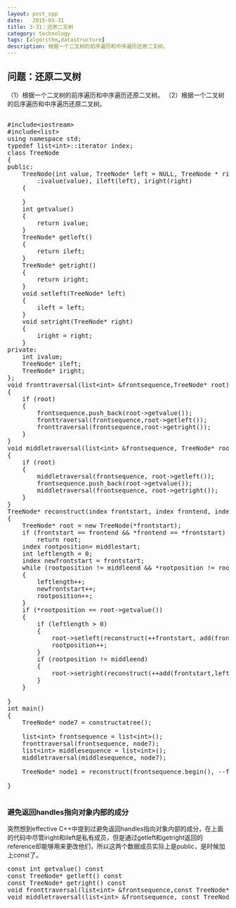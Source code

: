 ```yaml
---
layout: post_cpp
date:   2015-03-31
title: 3-31：还原二叉树
category: technology
tags: [algorithm,datastructure]
description: 根据一个二叉树的前序遍历和中序遍历还原二叉树。
---
```


## 问题：还原二叉树

（1）根据一个二叉树的前序遍历和中序遍历还原二叉树。
（2）根据一个二叉树的后序遍历和中序遍历还原二叉树。<!-- more -->

<pre class="brush: cpp">

#include&lt;iostream>
#include&lt;list>
using namespace std;
typedef list&lt;int>::iterator index;
class TreeNode
{
public:
	TreeNode(int value, TreeNode* left = NULL, TreeNode * right = NULL)
		:ivalue(value), ileft(left), iright(right)
	{

	}
	int getvalue()
	{
		return ivalue;
	}
	TreeNode* getleft()
	{
		return ileft;
	}
	TreeNode* getright()
	{
		return iright;
	}
	void setleft(TreeNode* left)
	{
		ileft = left;
	}
	void setright(TreeNode* right)
	{
		iright = right;
	}
private:
	int ivalue;
	TreeNode* ileft;
	TreeNode* iright;
};
void fronttraversal(list&lt;int> &frontsequence,TreeNode* root)
{
	if (root)
	{
		frontsequence.push_back(root->getvalue());
		fronttraversal(frontsequence,root->getleft());
		fronttraversal(frontsequence,root->getright());
	}	
}
void middletraversal(list&lt;int> &frontsequence, TreeNode* root)
{
	if (root)
	{
		middletraversal(frontsequence, root->getleft());
		frontsequence.push_back(root->getvalue());
		middletraversal(frontsequence, root->getright());
	}
}
TreeNode* reconstruct(index frontstart, index frontend, index middlestart, index middleend)
{
	TreeNode* root = new TreeNode(*frontstart);
	if (frontstart == frontend && *frontend == *frontstart)
		return root;
	index rootposition= middlestart;
	int leftlength = 0;
	index newfrontstart = frontstart;
	while (rootposition != middleend && *rootposition != root->getvalue())
	{
		leftlength++;
		newfrontstart++;
		rootposition++;
	}
	if (*rootposition == root->getvalue())
	{
		if (leftlength > 0)
		{
			root->setleft(reconstruct(++frontstart, add(frontstart,leftlength), middlestart, --rootposition));
			rootposition++;
		}
		if (rootposition != middleend)
		{
			root->setright(reconstruct(++add(frontstart,leftlength), frontend, ++rootposition, middleend));
		}
	}

}
int main()
{
	TreeNode* node7 = constructatree();
	
	list&lt;int> frontsequence = list&lt;int>();
	fronttraversal(frontsequence, node7);
	list&lt;int> middlesequence = list&lt;int>();
	middletraversal(middlesequence, node7);
	
	TreeNode* node1 = reconstruct(frontsequence.begin(), --frontsequence.end(), middlesequence.begin(), --middlesequence.end());

}

</pre>

### 避免返回handles指向对象内部的成分

突然想到effective C++中提到过避免返回handles指向对象内部的成分，在上面的代码中尽管iright和ileft是私有成员，但是通过getleft和getright返回的reference却能够用来更改他们，所以这两个数据成员实际上是public，是时候加上const了。

<pre class="brush: cpp">
const int getvalue() const
const TreeNode* getleft() const
const TreeNode* getright() const
void fronttraversal(list&lt;int> &frontsequence,const TreeNode* root)
void middletraversal(list&lt;int> &frontsequence, const TreeNode* root)
</pre>
